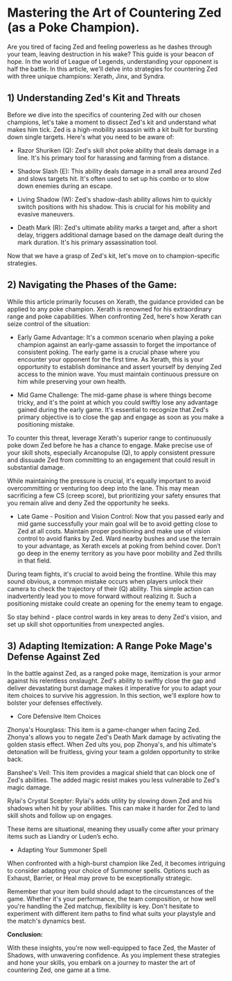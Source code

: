 # Mastering the Art of Countering Zed (as a Poke Champion).

Are you tired of facing Zed and feeling powerless as he dashes through your team, leaving destruction in his wake? This guide is your beacon of hope. In the world of League of Legends, understanding your opponent is half the battle. In this article, we'll delve into strategies for countering Zed with three unique champions: Xerath, Jinx, and Syndra.

## 1) Understanding Zed's Kit and Threats

Before we dive into the specifics of countering Zed with our chosen champions, let's take a moment to dissect Zed's kit and understand what makes him tick. Zed is a high-mobility assassin with a kit built for bursting down single targets. Here's what you need to be aware of:

- Razor Shuriken (Q): Zed's skill shot poke ability that deals damage in a line. It's his primary tool for harassing and farming from a distance.

- Shadow Slash (E): This ability deals damage in a small area around Zed and slows targets hit. It's often used to set up his combo or to slow down enemies during an escape.

- Living Shadow (W): Zed's shadow-dash ability allows him to quickly switch positions with his shadow. This is crucial for his mobility and evasive maneuvers.

- Death Mark (R): Zed's ultimate ability marks a target and, after a short delay, triggers additional damage based on the damage dealt during the mark duration. It's his primary assassination tool.

Now that we have a grasp of Zed's kit, let's move on to champion-specific strategies.

## 2) Navigating the Phases of the Game:

While this article primarily focuses on Xerath, the guidance provided can be applied to any poke champion. Xerath is renowned for his extraordinary range and poke capabilities. When confronting Zed, here's how Xerath can seize control of the situation:

- Early Game Advantage: It's a common scenario when playing a poke champion against an early-game assassin to forget the importance of consistent poking. The early game is a crucial phase where you encounter your opponent for the first time. As Xerath, this is your opportunity to establish dominance and assert yourself by denying Zed access to the minion wave. You must maintain continuous pressure on him while preserving your own health. 

- Mid Game Challenge: The mid-game phase is where things become tricky, and it's the point at which you could swiftly lose any advantage gained during the early game. It's essential to recognize that Zed's primary objective is to close the gap and engage as soon as you make a positioning mistake.

To counter this threat, leverage Xerath's superior range to continuously poke down Zed before he has a chance to engage. Make precise use of your skill shots, especially Arcanopulse (Q), to apply consistent pressure and dissuade Zed from committing to an engagement that could result in substantial damage.

While maintaining the pressure is crucial, it's equally important to avoid overcommitting or venturing too deep into the lane. This may mean sacrificing a few CS (creep score), but prioritizing your safety ensures that you remain alive and deny Zed the opportunity he seeks.

- Late Game - Position and Vision Control: Now that you passed early and mid game successfully your main goal will be to avoid getting close to Zed at all costs. Maintain proper positioning and make use of vision control to avoid flanks by Zed. Ward nearby bushes and use the terrain to your advantage, as Xerath excels at poking from behind cover. Don’t go deep in the enemy territory as you have poor mobility and Zed thrills in that field. 

During team fights, it's crucial to avoid being the frontline. While this may sound obvious, a common mistake occurs when players unlock their camera to check the trajectory of their (Q) ability. This simple action can inadvertently lead you to move forward without realizing it. Such a positioning mistake could create an opening for the enemy team to engage.

So stay behind - place control wards in key areas to deny Zed's vision, and set up skill shot opportunities from unexpected angles.

## 3) Adapting Itemization: A Range Poke Mage's Defense Against Zed

In the battle against Zed, as a ranged poke mage, itemization is your armor against his relentless onslaught. Zed's ability to swiftly close the gap and deliver devastating burst damage makes it imperative for you to adapt your item choices to survive his aggression. In this section, we'll explore how to bolster your defenses effectively.

- Core Defensive Item Choices

Zhonya's Hourglass: This item is a game-changer when facing Zed. Zhonya's allows you to negate Zed's Death Mark damage by activating the golden stasis effect. When Zed ults you, pop Zhonya's, and his ultimate's detonation will be fruitless, giving your team a golden opportunity to strike back.

Banshee's Veil: This item provides a magical shield that can block one of Zed's abilities. The added magic resist makes you less vulnerable to Zed's magic damage.

Rylai's Crystal Scepter: Rylai's adds utility by slowing down Zed and his shadows when hit by your abilities. This can make it harder for Zed to land skill shots and follow up on engages.

These items are situational, meaning they usually come after your primary items such as Liandry or Luden’s echo. 

- Adapting Your Summoner Spell

When confronted with a high-burst champion like Zed, it becomes intriguing to consider adapting your choice of Summoner spells. Options such as Exhaust, Barrier, or Heal may prove to be exceptionally strategic.

Remember that your item build should adapt to the circumstances of the game. Whether it's your performance, the team composition, or how well you're handling the Zed matchup, flexibility is key. Don't hesitate to experiment with different item paths to find what suits your playstyle and the match's dynamics best.

**Conclusion:**


With these insights, you're now well-equipped to face Zed, the Master of Shadows, with unwavering confidence. As you implement these strategies and hone your skills, you embark on a journey to master the art of countering Zed, one game at a time. 

